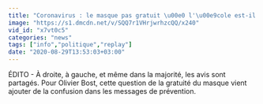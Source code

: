 ```yaml
---
title: "Coronavirus : le masque pas gratuit \u00e0 l'\u00e9cole est-il une erreur politique ?"
image: "https://s1.dmcdn.net/v/SQQ7r1VHrjwrhzcQQ/x240"
vid_id: "x7vt0c5"
categories: "news"
tags: ["info","politique","replay"]
date: "2020-08-29T13:53:03+03:00"
---
```

ÉDITO - À droite, à gauche, et même dans la majorité, les avis sont partagés. Pour Olivier Bost, cette question de la gratuité du masque vient ajouter de la confusion dans les messages de prévention.
